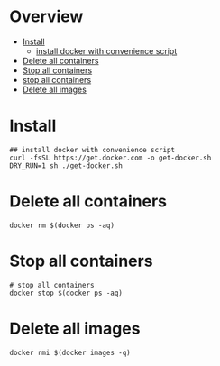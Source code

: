 # Overview

- [Install](#install)
    - [install docker with convenience script](#install-docker-with-convenience-script)
- [Delete all containers](#delete-all-containers)
- [Stop all containers](#stop-all-containers)
- [stop all containers](#stop-all-containers)
- [Delete all images](#delete-all-images)


# Install

```shell
## install docker with convenience script
curl -fsSL https://get.docker.com -o get-docker.sh
DRY_RUN=1 sh ./get-docker.sh
```

# Delete all containers

```shell
docker rm $(docker ps -aq)
```

# Stop all containers

```shell
# stop all containers
docker stop $(docker ps -aq)
```

# Delete all images

```shell
docker rmi $(docker images -q)
```

